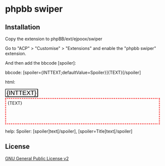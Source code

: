 # phpbb swiper

## Installation

Copy the extension to phpBB/ext/ejpoox/swiper

Go to "ACP" > "Customise" > "Extensions" and enable the "phpbb swiper" extension.

And then add the bbcode [spoiler]:

bbcode:
[spoiler={INTTEXT;defaultValue=Spoiler}]{TEXT}[/spoiler]

html:
<div><input type="button" value="{INTTEXT}" style="font-size:20px; padding: 0px 3px; border-radius: 2px; top: 0;" onclick="nextSibling.style.height = nextSibling.style.height == '70px' ? 'auto' : '70px'; window.scrollTo({top: nextSibling.getBoundingClientRect().top + window.scrollY, behavior: 'smooth'});" /><div style="margin-top: 3px; padding: 5px; border: 3px dotted #f92f2f; height: 70px; overflow: hidden;" class="ejsoon_sticky">{TEXT}</div></div>

help:
Spoiler: [spoiler]text[/spoiler], [spoiler=Title]text[/spoiler]

## License

[GNU General Public License v2](license.txt)
